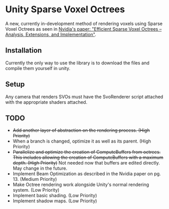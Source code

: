 # Unity Sparse Voxel Octrees

A new, currently in-development method of rendering voxels using Sparse Voxel Octrees as seen in [Nvidia's paper: "Efficient Sparse Voxel Octrees – Analysis, Extensions, and Implementation"](https://www.nvidia.com/docs/IO/88972/nvr-2010-001.pdf).

## Installation

Currently the only way to use the library is to download the files and compile them yourself in unity.

## Setup

Any camera that renders SVOs must have the SvoRenderer script attached with the appropriate shaders attached.

## TODO

- ~~Add another layer of abstraction on the rendering process. (High Priority)~~
- When a branch is changed, optimize it as well as its parent. (High Priority)
- ~~Parallelize and optimize the creation of ComputeBuffers from octrees. This includes allowing the creation of ComputeBuffers with a maximum depth. (High Priority)~~ Not needed now that buffers are edited directly. May change in the future.
- Implement Beam Optimization as described in the Nvidia paper on pg. 13. (Medium Priority)
- Make Octree rendering work alongside Unity's normal rendering system. (Low Priority)
- Implement basic shading. (Low Priority)
- Implement shadow maps. (Low Priority)
